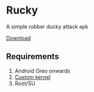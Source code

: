 # Rucky
A simple rubber ducky attack apk

[Download](https://github.com/mayankmetha/Rucky/blob/master/release/rucky.apk?raw=true)

## Requirements
1) Android Oreo onwards
2) [Custom kernel](https://github.com/pelya/android-keyboard-gadget)
3) Root/SU
